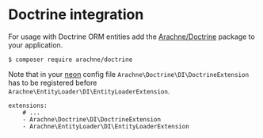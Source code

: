 Doctrine integration
====

For usage with Doctrine ORM entities add the [Arachne/Doctrine](https://github.com/Arachne/Doctrine) package to your application.

```
$ composer require arachne/doctrine
```

Note that in your [neon](http://ne-on.org/) config file `Arachne\Doctrine\DI\DoctrineExtension` has to be registered before `Arachne\EntityLoader\DI\EntityLoaderExtension`.

```
extensions:
    # ...
    - Arachne\Doctrine\DI\DoctrineExtension
    - Arachne\EntityLoader\DI\EntityLoaderExtension
```
